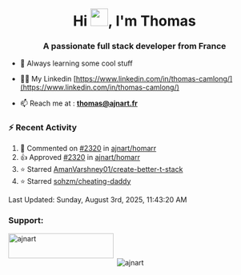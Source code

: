 <h1 align="center">Hi <img height="35px" src="https://raw.githubusercontent.com/MartinHeinz/MartinHeinz/master/wave.gif" width="35px"/>, I'm Thomas</h1>
<h3 align="center">A passionate full stack developer from France</h3>

- 🌱 Always learning some cool stuff 

- 👨‍💻 My Linkedin [https://www.linkedin.com/in/thomas-camlong/](https://www.linkedin.com/in/thomas-camlong/)

- 📫 Reach me at : **thomas@ajnart.fr**

### :zap: Recent Activity

<!--RECENT_ACTIVITY:start-->
1. 💬 Commented on [#2320](https://github.com/ajnart/homarr/pull/2320#issuecomment-3146537332) in [ajnart/homarr](https://github.com/ajnart/homarr)<br>
2. 👍 Approved [#2320](https://github.com/ajnart/homarr/pull/2320#pullrequestreview-3081056996) in [ajnart/homarr](https://github.com/ajnart/homarr)<br>
3. ⭐ Starred [AmanVarshney01/create-better-t-stack](https://github.com/AmanVarshney01/create-better-t-stack)<br>
4. ⭐ Starred [sohzm/cheating-daddy](https://github.com/sohzm/cheating-daddy)<br>
<!--RECENT_ACTIVITY:end-->

<!--RECENT_ACTIVITY:last_update-->
Last Updated: Sunday, August 3rd, 2025, 11:43:20 AM
<!--RECENT_ACTIVITY:last_update_end-->
<h3 align="left">Support:</h3>
<p><a href="https://ko-fi.com/ajnart"> <img align="left" src="https://cdn.ko-fi.com/cdn/kofi3.png?v=3" height="50" width="210" alt="ajnart" /></a></p><br><br>

<p>&nbsp;<img align="center" src="https://github-readme-stats.vercel.app/api?username=ajnart&show_icons=true&theme=tokyonight&locale=en" alt="ajnart" /></p>
